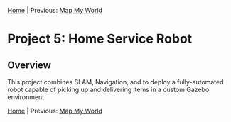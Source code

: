[Home](../../README.md) | Previous: [Map My World](../p4/p4-map-my-world.md)

# Project 5: Home Service Robot

## Overview

This project combines SLAM, Navigation, and to deploy a fully-automated robot capable of picking up and delivering items in a custom Gazebo environment.

[Home](../../README.md) | Previous: [Map My World](../p4/p4-map-my-world.md)